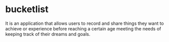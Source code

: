 # bucketlist
It is an application that allows users  to record and share things they want to achieve or experience before reaching a certain age meeting the needs of keeping track of their dreams and goals.
